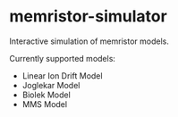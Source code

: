 # memristor-simulator
Interactive simulation of memristor models.

Currently supported models:
- Linear Ion Drift Model
- Joglekar Model
- Biolek Model
- MMS Model
